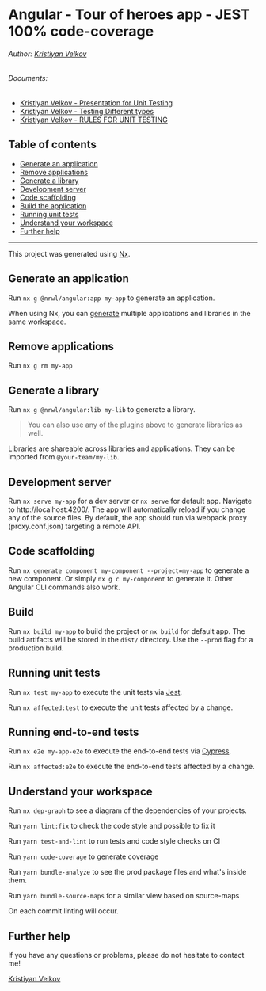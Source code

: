 # Angular - Tour of heroes app - JEST 100% code-coverage

###### Author: [Kristiyan Velkov](https://www.linkedin.com/in/kristiyan-velkov-763130b3/)

######  Documents:
- [Kristiyan Velkov - Presentation for Unit Testing](./docs/Kristiyan%20Velkov%20-%20Presentation%20for%20Unit%20Testing.pdf)
- [Kristiyan Velkov - Testing Different types](./docs/Kristiyan%20Velkov%20-%20Testing%20Different%20types.pdf)
- [Kristiyan Velkov - RULES FOR UNIT TESTING](./docs/Kristiyan%20Velkov%20-RULES%20FOR%20UNIT%20TESTING.pdf)

## Table of contents

-   [Generate an application](#generate-an-application)
-   [Remove applications](#remove-applications)
-   [Generate a library](#generate-a-library)
-   [Development server](#development-server)
-   [Code scaffolding](#code-scaffolding)
-   [Build the application](#build)
-   [Running unit tests](#running-unit-tests)
-   [Understand your workspace](#understand-your-workspace)
-   [Further help](#further-help)

---

This project was generated using [Nx](https://nx.dev).

## Generate an application

Run `nx g @nrwl/angular:app my-app` to generate an application.

When using Nx, you can [generate](https://nx.dev/latest/angular/cli/generate) multiple applications and libraries in the same workspace.

## Remove applications

Run `nx g rm my-app`

## Generate a library

Run `nx g @nrwl/angular:lib my-lib` to generate a library.

> You can also use any of the plugins above to generate libraries as well.

Libraries are shareable across libraries and applications. They can be imported from `@your-team/my-lib`.

## Development server

Run `nx serve my-app` for a dev server or `nx serve` for default app. Navigate to http://localhost:4200/. The app will automatically reload if you change any of the source files.
By default, the app should run via webpack proxy (proxy.conf.json) targeting a remote API.

## Code scaffolding

Run `nx generate component my-component --project=my-app` to generate a new component.
Or simply `nx g c my-component` to generate it. Other Angular CLI commands also work.

## Build

Run `nx build my-app` to build the project or `nx build` for default app. The build artifacts will be stored in the `dist/` directory. Use the `--prod` flag for a production build.

## Running unit tests

Run `nx test my-app` to execute the unit tests via [Jest](https://jestjs.io).

Run `nx affected:test` to execute the unit tests affected by a change.

## Running end-to-end tests

Run `nx e2e my-app-e2e` to execute the end-to-end tests via [Cypress](https://www.cypress.io).

Run `nx affected:e2e` to execute the end-to-end tests affected by a change.

## Understand your workspace

Run `nx dep-graph` to see a diagram of the dependencies of your projects.

Run `yarn lint:fix` to check the code style and possible to fix it

Run `yarn test-and-lint` to run tests and code style checks on CI

Run `yarn code-coverage` to generate coverage

Run `yarn bundle-analyze` to see the prod package files and what's inside them.

Run `yarn bundle-source-maps` for a similar view based on source-maps

On each commit linting will occur.

## Further help

If you have any questions or problems, please do not hesitate to contact me!

[Kristiyan Velkov](https://www.linkedin.com/in/kristiyan-velkov-763130b3/)
